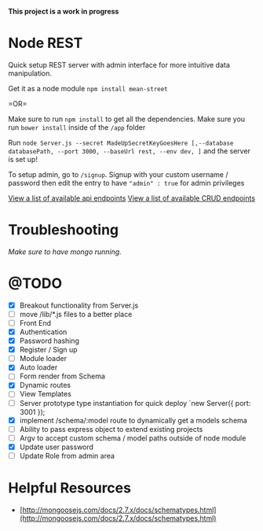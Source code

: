 **This project is a work in progress**

Node REST
===
Quick setup REST server with admin interface for more intuitive data manipulation.

Get it as a node module `npm install mean-street`

=OR=

Make sure to run `npm install` to get all the dependencies.
Make sure you run `bower install` inside of the `/app` folder

Run `node Server.js --secret MadeUpSecretKeyGoesHere [,--database databasePath, --port 3000, --baseUrl rest, --env dev, ]` and the server is set up!

To setup admin, go to `/signup`. Signup with your custom username / password then edit the
entry to have `"admin" : true` for admin privileges

[View a list of available api endpoints](https://github.com/hemstreet/MEAN-Street/blob/master/docs/routes.md)
[View a list of available CRUD endpoints](https://github.com/hemstreet/MEAN-Street/blob/master/docs/CRUD.md)

Troubleshooting
===
*Make sure to have mongo running.*

@TODO
===
* [x] Breakout functionality from Server.js
* [ ] move /lib/*.js files to a better place
* [ ] Front End
* [x] Authentication
* [x] Password hashing
* [x] Register / Sign up
* [ ] Module loader
* [x] Auto loader
* [ ] Form render from Schema
* [x] Dynamic routes
* [ ] View Templates
* [ ] Server prototype type instantiation for quick deploy `new Server({ port: 3001 });
* [x] implement /schema/:model route to dynamically get a models schema
* [ ] Ability to pass express object to extend existing projects
* [ ] Argv to accept custom schema / model paths outside of node module
* [x] Update user password
* [ ] Update Role from admin area

Helpful Resources
===
* [http://mongoosejs.com/docs/2.7.x/docs/schematypes.html](http://mongoosejs.com/docs/2.7.x/docs/schematypes.html)
